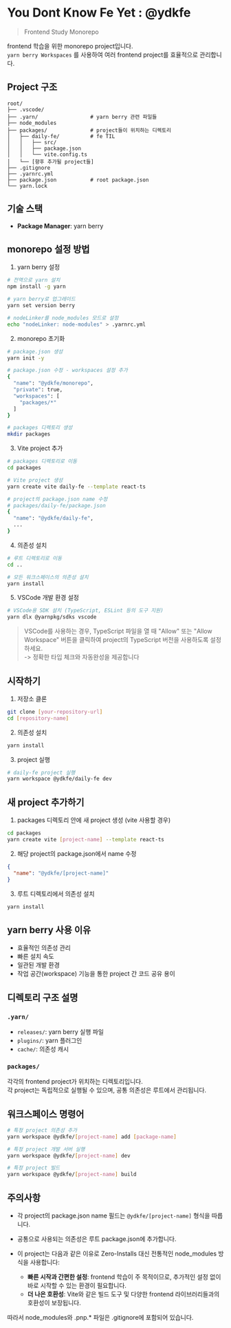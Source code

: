 # You Dont Know Fe Yet : @ydkfe

> Frontend Study Monorepo

frontend 학습을 위한 monorepo project입니다.<br/>
`yarn berry Workspaces` 를 사용하여 여러 frontend project를 효율적으로 관리합니다.

## Project 구조

```plaintext
root/
├── .vscode/
├── .yarn/                 # yarn berry 관련 파일들
├── node_modules
├── packages/              # project들이 위치하는 디렉토리
│   ├── daily-fe/          # fe TIL
│   │   ├── src/
│   │   ├── package.json
│   │   └── vite.config.ts
│   └── [향후 추가될 project들]
├── .gitignore
├── .yarnrc.yml
├── package.json           # root package.json
└── yarn.lock
```

## 기술 스택

- **Package Manager**: yarn berry

## monorepo 설정 방법

1. yarn berry 설정

```bash
# 전역으로 yarn 설치
npm install -g yarn

# yarn berry로 업그레이드
yarn set version berry

# nodeLinker를 node_modules 모드로 설정
echo "nodeLinker: node-modules" > .yarnrc.yml
```

2. monorepo 초기화

```bash
# package.json 생성
yarn init -y

# package.json 수정 - workspaces 설정 추가
{
  "name": "@ydkfe/monorepo",
  "private": true,
  "workspaces": [
    "packages/*"
  ]
}

# packages 디렉토리 생성
mkdir packages
```

3. Vite project 추가

```bash
# packages 디렉토리로 이동
cd packages

# Vite project 생성
yarn create vite daily-fe --template react-ts

# project의 package.json name 수정
# packages/daily-fe/package.json
{
  "name": "@ydkfe/daily-fe",
  ...
}
```

4. 의존성 설치

```bash
# 루트 디렉토리로 이동
cd ..

# 모든 워크스페이스의 의존성 설치
yarn install
```

5. VSCode 개발 환경 설정

```bash
# VSCode용 SDK 설치 (TypeScript, ESLint 등의 도구 지원)
yarn dlx @yarnpkg/sdks vscode
```

> VSCode를 사용하는 경우, TypeScript 파일을 열 때 "Allow" 또는 "Allow Workspace" 버튼을 클릭하여 project의 TypeScript 버전을 사용하도록 설정하세요.<br/>
> -> 정확한 타입 체크와 자동완성을 제공합니다

## 시작하기

1. 저장소 클론

```bash
git clone [your-repository-url]
cd [repository-name]
```

2. 의존성 설치

```bash
yarn install
```

3. project 실행

```bash
# daily-fe project 실행
yarn workspace @ydkfe/daily-fe dev
```

## 새 project 추가하기

1. packages 디렉토리 안에 새 project 생성 (vite 사용할 경우)

```bash
cd packages
yarn create vite [project-name] --template react-ts
```

2. 해당 project의 package.json에서 name 수정

```json
{
  "name": "@ydkfe/[project-name]"
}
```

3. 루트 디렉토리에서 의존성 설치

```bash
yarn install
```

## yarn berry 사용 이유

- 효율적인 의존성 관리
- 빠른 설치 속도
- 일관된 개발 환경
- 작업 공간(workspace) 기능을 통한 project 간 코드 공유 용이

## 디렉토리 구조 설명

### `.yarn/`

- `releases/`: yarn berry 실행 파일
- `plugins/`: yarn 플러그인
- `cache/`: 의존성 캐시

### `packages/`

각각의 frontend project가 위치하는 디렉토리입니다.<br/>
각 project는 독립적으로 실행될 수 있으며, 공통 의존성은 루트에서 관리됩니다.

## 워크스페이스 명령어

```bash
# 특정 project 의존성 추가
yarn workspace @ydkfe/[project-name] add [package-name]

# 특정 project 개발 서버 실행
yarn workspace @ydkfe/[project-name] dev

# 특정 project 빌드
yarn workspace @ydkfe/[project-name] build
```

## 주의사항

- 각 project의 package.json name 필드는 `@ydkfe/[project-name]` 형식을 따릅니다.
- 공통으로 사용되는 의존성은 루트 package.json에 추가합니다.
- 이 project는 다음과 같은 이유로 Zero-Installs 대신 전통적인 node_modules 방식을 사용합니다:

  - **빠른 시작과 간편한 설정**: frontend 학습이 주 목적이므로, 추가적인 설정 없이 바로 시작할 수 있는 환경이 필요합니다.
  - **더 나은 호환성**: Vite와 같은 빌드 도구 및 다양한 frontend 라이브러리들과의 호환성이 보장됩니다.

따라서 node_modules와 .pnp.\* 파일은 .gitignore에 포함되어 있습니다.
